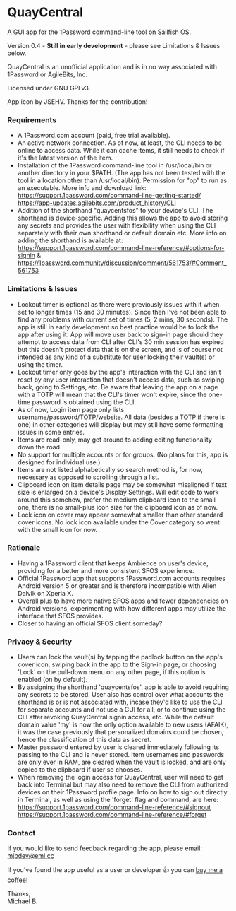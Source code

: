 # QuayCentral
A GUI app for the 1Password command-line tool on Sailfish OS.

Version 0.4 - <b>Still in early development</b> - please see Limitations & Issues below.

QuayCentral is an unofficial application and is in no way associated with 1Password or AgileBits, Inc.

Licensed under GNU GPLv3.

App icon by JSEHV. Thanks for the contribution!

<h3>Requirements</h3>

- A 1Password.com account (paid, free trial available).
- An active network connection. As of now, at least, the CLI needs to be online to access data. While it can cache items, it still needs to check if it's the latest version of the item.
- Installation of the 1Password command-line tool in /usr/local/bin or another directory in your $PATH. (The app has not been tested with the tool in a location other than /usr/local/bin). Permission for "op" to run as an executable. More info and download link:<br>
    https://support.1password.com/command-line-getting-started/<br>
    https://app-updates.agilebits.com/product_history/CLI
- Addition of the shorthand "quaycentsfos" to your device's CLI. The shorthand is device-specific. Adding this allows the app to avoid storing any secrets and provides the user with flexibility when using the CLI separately with their own shorthand or default domain etc. More info on adding the shorthand is available at:<br>
    https://support.1password.com/command-line-reference/#options-for-signin &<br>
    https://1password.community/discussion/comment/561753/#Comment_561753

<h3>Limitations & Issues</h3>

- Lockout timer is optional as there were previously issues with it when set to longer times (15 and 30 minutes). Since then I've not been able to find any problems with current set of times (5, 2 mins, 30 seconds). The app is still in early development so best practice would be to lock the app after using it. App will move user back to sign-in page should they attempt to access data from CLI after CLI's 30 min session has expired but this doesn't protect data that is on the screen, and is of course not intended as any kind of a substitute for user locking their vault(s) or using the timer.
- Lockout timer only goes by the app's interaction with the CLI and isn't reset by any user interaction that doesn't access data, such as swiping back, going to Settings, etc. Be aware that leaving the app on a page with a TOTP will mean that the CLI's timer won't expire, since the one-time password is obtained using the CLI.
- As of now, Login item page only lists username/password/TOTP/website. All data (besides a TOTP if there is one) in other categories will display but may still have some formatting issues in some entries.
- Items are read-only, may get around to adding editing functionality down the road.
- No support for multiple accounts or for groups. (No plans for this, app is designed for individual use.)
- Items are not listed alphabetically so search method is, for now, necessary as opposed to scrolling through a list.
- Clipboard icon on item details page may be somewhat misaligned if text size is enlarged on a device's Display Settings. Will edit code to work around this somehow, prefer the medium clipboard icon to the small one, there is no small-plus icon size for the clipboard icon as of now.
- Lock icon on cover may appear somewhat smaller than other standard cover icons. No lock icon available under the Cover category so went with the small icon for now.

<h3>Rationale</h3>

- Having a 1Password client that keeps Ambience on user's device, providing for a better and more consistent SFOS experience.
- Official 1Password app that supports 1Password.com accounts requires Android version 5 or greater and is therefore incompatible with Alien Dalvik on Xperia X.
- Overall plus to have more native SFOS apps and fewer dependencies on Android versions, experimenting with how different apps may utilize the interface that SFOS provides.
- Closer to having an official SFOS client someday?

<h3>Privacy & Security</h3>

- Users can lock the vault(s) by tapping the padlock button on the app's cover icon, swiping back in the app to the Sign-in page, or choosing 'Lock' on the pull-down menu on any other page, if this option is enabled (on by default).
- By assigning the shorthand 'quaycentsfos', app is able to avoid requiring any secrets to be stored. User also has control over what accounts the shorthand is or is not associated with, incase they'd like to use the CLI for separate accounts and not use a GUI for all, or to continue using the CLI after revoking QuayCentral signin access, etc. While the default domain value 'my' is now the only option available to new users (AFAIK), it was the case previously that personalized domains could be chosen, hence the classification of this data as secret.
- Master password entered by user is cleared immediately following its passing to the CLI and is never stored. Item usernames and passwords are only ever in RAM, are cleared when the vault is locked, and are only copied to the clipboard if user so chooses.
- When removing the login access for QuayCentral, user will need to get back into Terminal but may also need to remove the CLI from authorized devices on their 1Password profile page. Info on how to sign out directly in Terminal, as well as using the 'forget' flag and command, are here:<br>
    https://support.1password.com/command-line-reference/#signout<br>
    https://support.1password.com/command-line-reference/#forget

<h3>Contact</h3>

If you would like to send feedback regarding the app, please email: mjbdev@eml.cc

If you've found the app useful as a user or developer 👍 you can <a href="https://ko-fi.com/michaeljb">buy me a coffee</a>!<br>

Thanks,<br>
Michael B.
